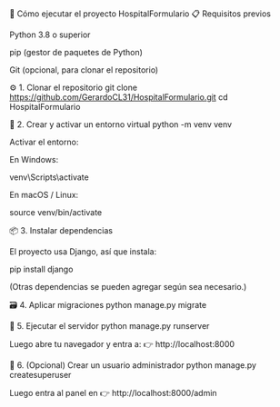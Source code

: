 🏥 Cómo ejecutar el proyecto HospitalFormulario
📋 Requisitos previos

Python 3.8 o superior

pip (gestor de paquetes de Python)

Git (opcional, para clonar el repositorio)

⚙️ 1. Clonar el repositorio
git clone https://github.com/GerardoCL31/HospitalFormulario.git
cd HospitalFormulario

🧱 2. Crear y activar un entorno virtual
python -m venv venv


Activar el entorno:

En Windows:

venv\Scripts\activate


En macOS / Linux:

source venv/bin/activate

📦 3. Instalar dependencias

El proyecto usa Django, así que instala:

pip install django


(Otras dependencias se pueden agregar según sea necesario.)

🗃️ 4. Aplicar migraciones
python manage.py migrate

🚀 5. Ejecutar el servidor
python manage.py runserver


Luego abre tu navegador y entra a:
👉 http://localhost:8000

🔑 6. (Opcional) Crear un usuario administrador
python manage.py createsuperuser


Luego entra al panel en
👉 http://localhost:8000/admin
